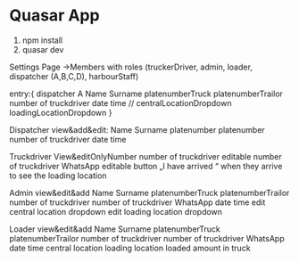 # Quasar App

1. npm install 
2. quasar dev


Settings Page
 ->Members with roles (truckerDriver, admin, loader, dispatcher (A,B,C,D), harbourStaff)



entry:{
    dispatcher A
    Name
    Surname
    platenumberTruck
    platenumberTrailor
    number of truckdriver
    date
    time
    //
    centralLocationDropdown
    loadingLocationDropdown
}

 


Dispatcher view&add&edit:
Name
Surname
platenumber
platenumber
number of truckdriver
date
time


Truckdriver View&editOnlyNumber
number of truckdriver editable
number of truckdriver WhatsApp editable
button „I have arrived “ when they arrive to see the loading location


Admin view&edit&add
Name
Surname
platenumberTruck
platenumberTrailor
number of truckdriver
number of truckdriver WhatsApp
date
time
edit central location dropdown
edit loading location dropdown


Loader view&edit&add
Name
Surname
platenumberTruck
platenumberTrailor
number of truckdriver
number of truckdriver WhatsApp
date
time
central location
loading location
loaded amount in truck


